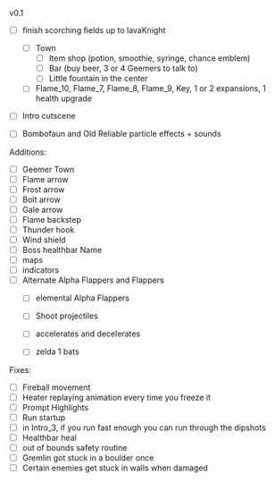 
v0.1
- [ ] finish scorching fields up to lavaKnight
  - [ ] Town
    - [ ] Item shop (potion, smoothie, syringe, chance emblem)
    - [ ] Bar (buy beer, 3 or 4 Geemers to talk to)
    - [ ] Little fountain in the center
  - [ ] Flame_10, Flame_7, Flame_8, Flame_9, Key, 1 or 2 expansions, 1 health upgrade
- [ ] Intro cutscene
- [ ] Bombofaun and Old Reliable particle effects + sounds



Additions:
- [ ] Geemer Town
- [ ] Flame arrow
- [ ] Frost arrow
- [ ] Bolt arrow
- [ ] Gale arrow
- [ ] Flame backstep
- [ ] Thunder hook
- [ ] Wind shield
- [ ] Boss healthbar Name
- [ ] maps
- [ ] indicators
- [ ] Alternate Alpha Flappers and Flappers
  - [ ] elemental Alpha Flappers
  - [ ] Shoot projectiles
  - [ ] accelerates and decelerates
  - [ ] zelda 1 bats


Fixes:
- [ ] Fireball movement
- [ ] Heater replaying animation every time you freeze it
- [ ] Prompt Highlights
- [ ] Run startup
- [ ] in Intro_3, if you run fast enough you can run through the dipshots
- [ ] Healthbar heal
- [ ] out of bounds safety routine
- [ ] Gremlin got stuck in a boulder once
- [ ] Certain enemies get stuck in walls when damaged